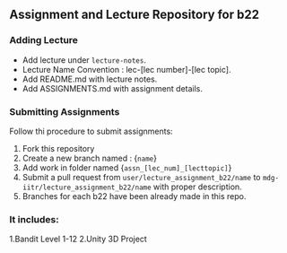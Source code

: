 ## Assignment and Lecture Repository for b22

### Adding Lecture
* Add lecture under `lecture-notes`.
* Lecture Name Convention : lec-[lec number]-[lec topic].
* Add README.md with lecture notes.
* Add ASSIGNMENTS.md with assignment details.


### Submitting Assignments
Follow thi procedure to submit assignments:
1. Fork this repository
2. Create a new branch named : {`name`}
3. Add work in folder named {`assn_[lec_num]_[lecttopic]`}
4. Submit a pull request from `user/lecture_assignment_b22/name` to `mdg-iitr/lecture_assignment_b22/name` with proper description.
5. Branches for each b22 have been already made in this repo.

### It includes:
 1.Bandit Level 1-12
 2.Unity 3D Project

